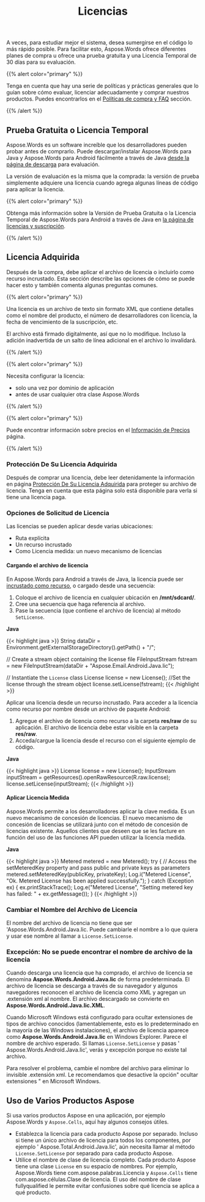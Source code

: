 ﻿---
title: Licencias
second_title: Aspose.Words por Java
articleTitle: Licencias
linktitle: Licencias
description: "Licencias Aspose.Words para Android a través de Java."
type: docs
weight: 60
url: /es/java/licensing-android/
timestamp: 2024-02-02-12-07-36
---

A veces, para estudiar mejor el sistema, desea sumergirse en el código lo más rápido posible. Para facilitar esto, Aspose.Words ofrece diferentes planes de compra u ofrece una prueba gratuita y una Licencia Temporal de 30 días para su evaluación.

{{% alert color="primary" %}}

Tenga en cuenta que hay una serie de políticas y prácticas generales que lo guían sobre cómo evaluar, licenciar adecuadamente y comprar nuestros productos. Puedes encontrarlos en el [Políticas de compra y FAQ](https://purchase.aspose.com/policies/) sección.

{{% /alert %}}

## Prueba Gratuita o Licencia Temporal

Aspose.Words es un software increíble que los desarrolladores pueden probar antes de comprarlo. Puede descargar/instalar Aspose.Words para Java y Aspose.Words para Android fácilmente a través de Java [desde la página de descarga](https://releases.aspose.com/words/androidjava/) para evaluación.

La versión de evaluación es la misma que la comprada: la versión de prueba simplemente adquiere una licencia cuando agrega algunas líneas de código para aplicar la licencia.

{{% alert color="primary" %}}

Obtenga más información sobre la Versión de Prueba Gratuita o la Licencia Temporal de Aspose.Words para Android a través de Java en [la página de licencias y suscripción](/words/java/licensing/).

{{% /alert %}}

## Licencia Adquirida

Después de la compra, debe aplicar el archivo de licencia o incluirlo como recurso incrustado. Esta sección describe las opciones de cómo se puede hacer esto y también comenta algunas preguntas comunes.

{{% alert color="primary" %}}

Una licencia es un archivo de texto sin formato XML que contiene detalles como el nombre del producto, el número de desarrolladores con licencia, la fecha de vencimiento de la suscripción, etc.

El archivo está firmado digitalmente, así que no lo modifique. Incluso la adición inadvertida de un salto de línea adicional en el archivo lo invalidará.

{{% /alert %}}

{{% alert color="primary" %}}

Necesita configurar la licencia:

* solo una vez por dominio de aplicación
* antes de usar cualquier otra clase Aspose.Words

{{% /alert %}}

{{% alert color="primary" %}}

Puede encontrar información sobre precios en el [Información de Precios](https://purchase.aspose.com/pricing/words/family/) página.

{{% /alert %}}

### Protección De Su Licencia Adquirida

Después de comprar una licencia, debe leer detenidamente la información en página [Protección De Su Licencia Adquirida](https://purchase.aspose.com/orders/protecting-your-license-file) para proteger su archivo de licencia. Tenga en cuenta que esta página solo está disponible para verla si tiene una licencia paga.

### Opciones de Solicitud de Licencia

Las licencias se pueden aplicar desde varias ubicaciones:

* Ruta explícita
* Un recurso incrustado
* Como Licencia medida: un nuevo mecanismo de licencias

#### Cargando el archivo de licencia

En Aspose.Words para Android a través de Java, la licencia puede ser [incrustado como recurso](/words/java/licensing/), o cargado desde una secuencia:

1. Coloque el archivo de licencia en cualquier ubicación en **/mnt/sdcard/**.
1. Cree una secuencia que haga referencia al archivo.
1. Pase la secuencia (que contiene el archivo de licencia) al método `SetLicense`.

**Java**

{{< highlight java >}}
String dataDir = Environment.getExternalStorageDirectory().getPath() + "/";

// Create a stream object containing the license file
FileInputStream fstream = new FileInputStream(dataDir + "Aspose.Email.Android.Java.lic");

// Instantiate the `License` class
License license = new License();
//Set the license through the stream object
license.setLicense(fstream);
{{< /highlight >}}

Aplicar una licencia desde un recurso incrustado. Para acceder a la licencia como recurso por nombre desde un archivo de paquete Android:

1. Agregue el archivo de licencia como recurso a la carpeta **res/raw** de su aplicación.
   El archivo de licencia debe estar visible en la carpeta **res/raw**.
1. Acceda/cargue la licencia desde el recurso con el siguiente ejemplo de código.

**Java**

{{< highlight java >}}
License license = new License();
InputStream inputStream = getResources().openRawResource(R.raw.license);
license.setLicense(inputStream);
{{< /highlight >}}

#### Aplicar Licencia Medida

Aspose.Words permite a los desarrolladores aplicar la clave medida. Es un nuevo mecanismo de concesión de licencias. El nuevo mecanismo de concesión de licencias se utilizará junto con el método de concesión de licencias existente. Aquellos clientes que deseen que se les facture en función del uso de las funciones API pueden utilizar la licencia medida.

**Java**

{{< highlight java >}}
Metered metered = new Metered();
try
{
	// Access the setMeteredKey property and pass public and private keys as parameters
    metered.setMeteredKey(publicKey, privateKey);
	Log.i("Metered License", "Ok. Metered License has been applied successfully.");
}
catch (Exception ex)
{
    ex.printStackTrace();
    Log.e("Metered License", "Setting metered key has failed: " + ex.getMessage());
}
{{< /highlight >}}

### Cambiar el Nombre del Archivo de Licencia

El nombre del archivo de licencia no tiene que ser 'Aspose.Words.Android.Java.lic. Puede cambiarle el nombre a lo que quiera y usar ese nombre al llamar a `License.SetLicense`.

### Excepción: No se puede encontrar el nombre de archivo de la licencia

Cuando descarga una licencia que ha comprado, el archivo de licencia se denomina **Aspose.Words.Android.Java.lic** de forma predeterminada. El archivo de licencia se descarga a través de su navegador y algunos navegadores reconocen el archivo de licencia como XML y agregan un .extensión xml al nombre. El archivo descargado se convierte en **Aspose.Words.Android.Java.lic.XML**.

Cuando Microsoft Windows está configurado para ocultar extensiones de tipos de archivo conocidos (lamentablemente, esto es lo predeterminado en la mayoría de las Windows instalaciones), el archivo de licencia aparece como **Aspose.Words.Android.Java.lic** en Windows Explorer. Parece el nombre de archivo esperado. Si llamas `License.SetLicense` y pasas ' Aspose.Words.Android.Java.lic', verás y excepción porque no existe tal archivo.

Para resolver el problema, cambie el nombre del archivo para eliminar lo invisible .extensión xml. Le recomendamos que desactive la opción" ocultar extensiones " en Microsoft Windows.

## Uso de Varios Productos Aspose

Si usa varios productos Aspose en una aplicación, por ejemplo Aspose.Words y `Aspose.Cells`, aquí hay algunos consejos útiles.

- Establezca la licencia para cada producto Aspose por separado.
  Incluso si tiene un único archivo de licencia para todos los componentes, por ejemplo ' Aspose.Total.Android.Java.lic', aún necesita llamar al método `License.SetLicense` por separado para cada producto Aspose.
- Utilice el nombre de clase de licencia completo.
  Cada producto Aspose tiene una clase `License` en su espacio de nombres. Por ejemplo, Aspose.Words tiene com.aspose.palabras.Licencia y `Aspose.Cells` tiene com.aspose.células.Clase de licencia. El uso del nombre de clase fullyqualified le permite evitar confusiones sobre qué licencia se aplica a qué producto.

